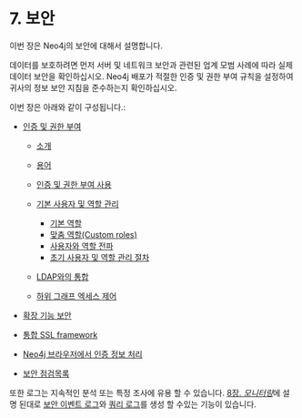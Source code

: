 # 7. 보안

<div class="abstract">
	<p>이번 장은 Neo4j의 보안에 대해서 설명합니다.
	</p>
</div>

데이터를 보호하려면 먼저 서버 및 네트워크 보안과 관련된 업계 모범 사례에 따라 실제 데이터 보안을 확인하십시오. Neo4j 배포가 적절한 인증 및 권한 부여 규칙을 설정하여 귀사의 정보 보안 지침을 준수하는지 확인하십시오.

이번 장은 아래와 같이 구성됩니다.:

* [인증 및 권한 부여](/security/authentication-and-authorization.md)

	* [소개](/security/authentication-authorization/introduction.md)
	* [용어](/security/authentication-authorization/terminology.md)
	* [인증 및 권한 부여 사용](/security/authentication-authorization/enabling-authentication-and-authorization.md)
	* [기본 사용자 및 역할 관리](/security/authentication-authorization/native-user-and-role-management.md)

	  * [기본 역할](/security/authentication-authorization/native-user-role-management/native-roles.md)
	  * [맞춤 역할(Custom roles)](/security/authentication-authorization/native-user-role-management/custom-roles.md)
	  * [사용자와 역할 전파](/security/authentication-authorization/native-user-role-management/propagate-users-and-roles.md)
	  * [초기 사용자 및 역할 관리 절차](/security/authentication-authorization/procedures-for-native-user-role-management.md)

	* [LDAP와의 통합](/security/authentication-authorization/ldap-integration.md)
	* [하위 그래프 엑세스 제어](/security/authentication-authorization/subgraph-access-control.md)

* [확장 기능 보안](/security/securing-extensions.md)

* [통합 SSL framework](/security/ssl-framework.md)
* [Neo4j 브라우저에서 인증 정보 처리](/security/browser.md)
* [보안 점검목록](/security/checklist.md)

또한 로그는 지속적인 분석 또는 특정 조사에 유용 할 수 있습니다. [8장. _모니터링_](/monitoring.md)에 설명 된대로 [보안 이벤트 로그](/monitoring/logging/security-events-logging.md)와 [쿼리 로그](/monitoring/logging/query-logging.md)를 생성 할 수있는 기능이 있습니다.